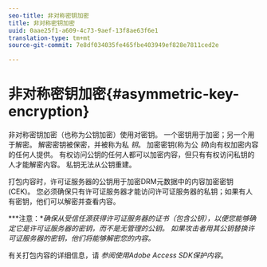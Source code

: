 ```yaml
---
seo-title: 非对称密钥加密
title: 非对称密钥加密
uuid: 0aae25f1-a609-4c73-9aef-13f8ae63f6e1
translation-type: tm+mt
source-git-commit: 7e8df034035fe465fbe403949ef828e7811ced2e

---
```



# 非对称密钥加密{#asymmetric-key-encryption}

非对称密钥加密（也称为公钥加密）使用对密钥。 一个密钥用于加密；另一个用于解密。 解密密钥被保密，并被称为私 *钥*。 加密密钥(称为公 *钥*)向有权加密内容的任何人提供。 有权访问公钥的任何人都可以加密内容，但只有有权访问私钥的人才能解密内容。 私钥无法从公钥重建。

打包内容时，许可证服务器的公钥用于加密DRM元数据中的内容加密密钥(CEK)。 您必须确保只有许可证服务器才能访问许可证服务器的私钥；如果有人有密钥，他们可以解密并查看内容。

***注意：**确保从受信任源获得许可证服务器的证书（包含公钥），以便您能够确定它是许可证服务器的密钥，而不是无管理的公钥。 如果攻击者用其公钥替换许可证服务器的密钥，他们将能够解密您的内容。*

有关打包内容的详细信息，请 *参阅使用Adobe Access SDK保护内容*。
